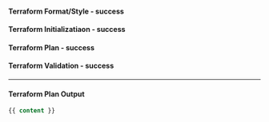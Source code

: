 <!-- terraform-plan-comment -->
#### Terraform Format/Style     - success

#### Terraform Initializatiaon  - success

#### Terraform Plan             - success

#### Terraform Validation       - success

---

#### Terraform Plan Output
```terraform
{{ content }}
```